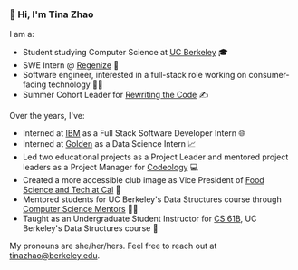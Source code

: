 ### 👋 Hi, I'm Tina Zhao 

I am a:
* Student studying Computer Science at [UC Berkeley](https://www.berkeley.edu/) 🎓
* SWE Intern @ [Regenize](https://www.regenize.co.za/) 🌱
* Software engineer, interested in a full-stack role working on consumer-facing technology 👩‍💻
* Summer Cohort Leader for [Rewriting the Code](https://rewritingthecode.org/) ✍️

Over the years, I've:
* Interned at [IBM](https://www.ibm.com/cloud) as a Full Stack Software Developer Intern 🌐
* Interned at [Golden](https://www.goldenvolunteer.com/) as a Data Science Intern 📈
* Led two educational projects as a Project Leader and mentored project leaders as a Project Manager for [Codeology](https://www.codeology.club/) 💻
* Created a more accessible club image as Vice President of [Food Science and Tech at Cal](https://fst.berkeley.edu/) 📸
* Mentored students for UC Berkeley's Data Structures course through [Computer Science Mentors](https://csmentors.berkeley.edu/#/) 👩‍🏫
* Taught as an Undergraduate Student Instructor for [CS 61B](https://inst.eecs.berkeley.edu/~cs61b/sp20/), UC Berkeley's Data Structures course 📖

My pronouns are she/her/hers. Feel free to reach out at tinazhao@berkeley.edu. 
